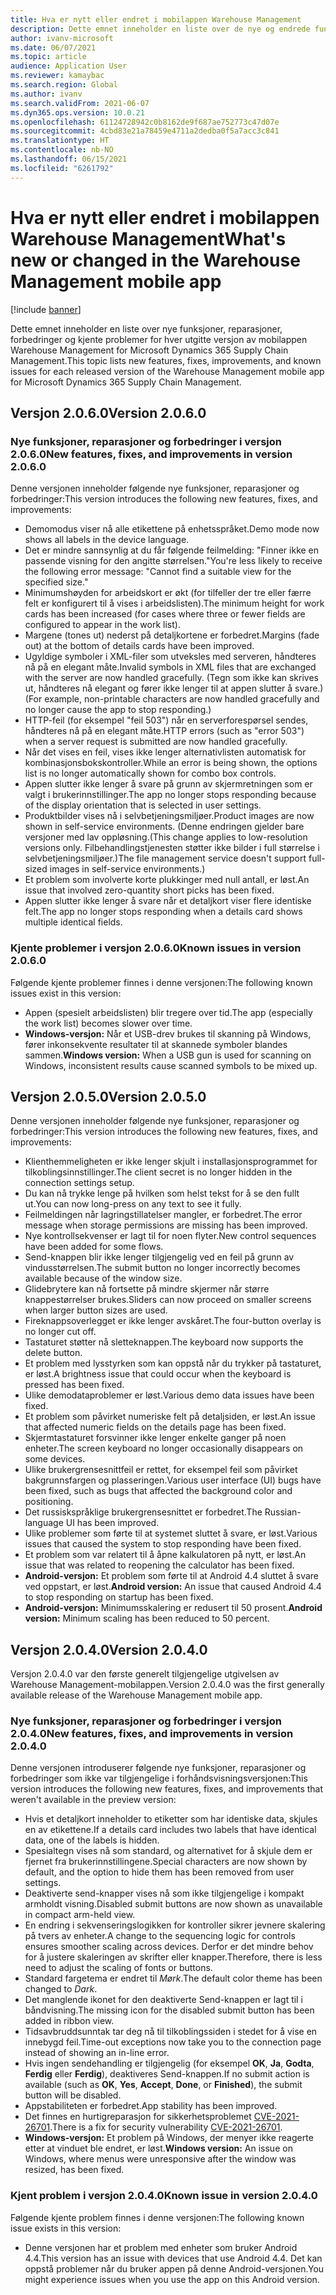 ```yaml
---
title: Hva er nytt eller endret i mobilappen Warehouse Management
description: Dette emnet inneholder en liste over de nye og endrede funksjonene for hver utgitte versjon av mobilappen Warehouse Management for Microsoft Dynamics 365 Supply Chain Management.
author: ivanv-microsoft
ms.date: 06/07/2021
ms.topic: article
audience: Application User
ms.reviewer: kamaybac
ms.search.region: Global
ms.author: ivanv
ms.search.validFrom: 2021-06-07
ms.dyn365.ops.version: 10.0.21
ms.openlocfilehash: 61124728942c0b8162de9f687ae752773c47d07e
ms.sourcegitcommit: 4cbd83e21a78459e4711a2dedba0f5a7acc3c841
ms.translationtype: HT
ms.contentlocale: nb-NO
ms.lasthandoff: 06/15/2021
ms.locfileid: "6261792"
---
```

# <a name="whats-new-or-changed-in-the-warehouse-management-mobile-app"></a><span data-ttu-id="6d51b-103">Hva er nytt eller endret i mobilappen Warehouse Management</span><span class="sxs-lookup"><span data-stu-id="6d51b-103">What's new or changed in the Warehouse Management mobile app</span></span>

[!include [banner](../includes/banner.md)]

<span data-ttu-id="6d51b-104">Dette emnet inneholder en liste over nye funksjoner, reparasjoner, forbedringer og kjente problemer for hver utgitte versjon av mobilappen Warehouse Management for Microsoft Dynamics 365 Supply Chain Management.</span><span class="sxs-lookup"><span data-stu-id="6d51b-104">This topic lists new features, fixes, improvements, and known issues for each released version of the Warehouse Management mobile app for Microsoft Dynamics 365 Supply Chain Management.</span></span>

## <a name="version-2060"></a><span data-ttu-id="6d51b-105">Versjon 2.0.6.0</span><span class="sxs-lookup"><span data-stu-id="6d51b-105">Version 2.0.6.0</span></span>

### <a name="new-features-fixes-and-improvements-in-version-2060"></a><span data-ttu-id="6d51b-106">Nye funksjoner, reparasjoner og forbedringer i versjon 2.0.6.0</span><span class="sxs-lookup"><span data-stu-id="6d51b-106">New features, fixes, and improvements in version 2.0.6.0</span></span>

<span data-ttu-id="6d51b-107">Denne versjonen inneholder følgende nye funksjoner, reparasjoner og forbedringer:</span><span class="sxs-lookup"><span data-stu-id="6d51b-107">This version introduces the following new features, fixes, and improvements:</span></span>

- <span data-ttu-id="6d51b-108">Demomodus viser nå alle etikettene på enhetsspråket.</span><span class="sxs-lookup"><span data-stu-id="6d51b-108">Demo mode now shows all labels in the device language.</span></span>
- <span data-ttu-id="6d51b-109">Det er mindre sannsynlig at du får følgende feilmelding: "Finner ikke en passende visning for den angitte størrelsen."</span><span class="sxs-lookup"><span data-stu-id="6d51b-109">You're less likely to receive the following error message: "Cannot find a suitable view for the specified size."</span></span>
- <span data-ttu-id="6d51b-110">Minimumshøyden for arbeidskort er økt (for tilfeller der tre eller færre felt er konfigurert til å vises i arbeidslisten).</span><span class="sxs-lookup"><span data-stu-id="6d51b-110">The minimum height for work cards has been increased (for cases where three or fewer fields are configured to appear in the work list).</span></span>
- <span data-ttu-id="6d51b-111">Margene (tones ut) nederst på detaljkortene er forbedret.</span><span class="sxs-lookup"><span data-stu-id="6d51b-111">Margins (fade out) at the bottom of details cards have been improved.</span></span>
- <span data-ttu-id="6d51b-112">Ugyldige symboler i XML-filer som utveksles med serveren, håndteres nå på en elegant måte.</span><span class="sxs-lookup"><span data-stu-id="6d51b-112">Invalid symbols in XML files that are exchanged with the server are now handled gracefully.</span></span> <span data-ttu-id="6d51b-113">(Tegn som ikke kan skrives ut, håndteres nå elegant og fører ikke lenger til at appen slutter å svare.)</span><span class="sxs-lookup"><span data-stu-id="6d51b-113">(For example, non-printable characters are now handled gracefully and no longer cause the app to stop responding.)</span></span>
- <span data-ttu-id="6d51b-114">HTTP-feil (for eksempel "feil 503") når en serverforespørsel sendes, håndteres nå på en elegant måte.</span><span class="sxs-lookup"><span data-stu-id="6d51b-114">HTTP errors (such as "error 503") when a server request is submitted are now handled gracefully.</span></span>
- <span data-ttu-id="6d51b-115">Når det vises en feil, vises ikke lenger alternativlisten automatisk for kombinasjonsbokskontroller.</span><span class="sxs-lookup"><span data-stu-id="6d51b-115">While an error is being shown, the options list is no longer automatically shown for combo box controls.</span></span>
- <span data-ttu-id="6d51b-116">Appen slutter ikke lenger å svare på grunn av skjermretningen som er valgt i brukerinnstillinger.</span><span class="sxs-lookup"><span data-stu-id="6d51b-116">The app no longer stops responding because of the display orientation that is selected in user settings.</span></span>
- <span data-ttu-id="6d51b-117">Produktbilder vises nå i selvbetjeningsmiljøer.</span><span class="sxs-lookup"><span data-stu-id="6d51b-117">Product images are now shown in self-service environments.</span></span> <span data-ttu-id="6d51b-118">(Denne endringen gjelder bare versjoner med lav oppløsning.</span><span class="sxs-lookup"><span data-stu-id="6d51b-118">(This change applies to low-resolution versions only.</span></span> <span data-ttu-id="6d51b-119">Filbehandlingstjenesten støtter ikke bilder i full størrelse i selvbetjeningsmiljøer.)</span><span class="sxs-lookup"><span data-stu-id="6d51b-119">The file management service doesn't support full-sized images in self-service environments.)</span></span>
- <span data-ttu-id="6d51b-120">Et problem som involverte korte plukkinger med null antall, er løst.</span><span class="sxs-lookup"><span data-stu-id="6d51b-120">An issue that involved zero-quantity short picks has been fixed.</span></span>
- <span data-ttu-id="6d51b-121">Appen slutter ikke lenger å svare når et detaljkort viser flere identiske felt.</span><span class="sxs-lookup"><span data-stu-id="6d51b-121">The app no longer stops responding when a details card shows multiple identical fields.</span></span>

### <a name="known-issues-in-version-2060"></a><span data-ttu-id="6d51b-122">Kjente problemer i versjon 2.0.6.0</span><span class="sxs-lookup"><span data-stu-id="6d51b-122">Known issues in version 2.0.6.0</span></span>

<span data-ttu-id="6d51b-123">Følgende kjente problemer finnes i denne versjonen:</span><span class="sxs-lookup"><span data-stu-id="6d51b-123">The following known issues exist in this version:</span></span>

- <span data-ttu-id="6d51b-124">Appen (spesielt arbeidslisten) blir tregere over tid.</span><span class="sxs-lookup"><span data-stu-id="6d51b-124">The app (especially the work list) becomes slower over time.</span></span>
- <span data-ttu-id="6d51b-125">**Windows-versjon:** Når et USB-drev brukes til skanning på Windows, fører inkonsekvente resultater til at skannede symboler blandes sammen.</span><span class="sxs-lookup"><span data-stu-id="6d51b-125">**Windows version:** When a USB gun is used for scanning on Windows, inconsistent results cause scanned symbols to be mixed up.</span></span>

## <a name="version-2050"></a><span data-ttu-id="6d51b-126">Versjon 2.0.5.0</span><span class="sxs-lookup"><span data-stu-id="6d51b-126">Version 2.0.5.0</span></span>

<span data-ttu-id="6d51b-127">Denne versjonen inneholder følgende nye funksjoner, reparasjoner og forbedringer:</span><span class="sxs-lookup"><span data-stu-id="6d51b-127">This version introduces the following new features, fixes, and improvements:</span></span>

- <span data-ttu-id="6d51b-128">Klienthemmeligheten er ikke lenger skjult i installasjonsprogrammet for tilkoblingsinnstillinger.</span><span class="sxs-lookup"><span data-stu-id="6d51b-128">The client secret is no longer hidden in the connection settings setup.</span></span>
- <span data-ttu-id="6d51b-129">Du kan nå trykke lenge på hvilken som helst tekst for å se den fullt ut.</span><span class="sxs-lookup"><span data-stu-id="6d51b-129">You can now long-press on any text to see it fully.</span></span>
- <span data-ttu-id="6d51b-130">Feilmeldingen når lagringstillatelser mangler, er forbedret.</span><span class="sxs-lookup"><span data-stu-id="6d51b-130">The error message when storage permissions are missing has been improved.</span></span>
- <span data-ttu-id="6d51b-131">Nye kontrollsekvenser er lagt til for noen flyter.</span><span class="sxs-lookup"><span data-stu-id="6d51b-131">New control sequences have been added for some flows.</span></span>
- <span data-ttu-id="6d51b-132">Send-knappen blir ikke lenger tilgjengelig ved en feil på grunn av vindusstørrelsen.</span><span class="sxs-lookup"><span data-stu-id="6d51b-132">The submit button no longer incorrectly becomes available because of the window size.</span></span>
- <span data-ttu-id="6d51b-133">Glidebrytere kan nå fortsette på mindre skjermer når større knappestørrelser brukes.</span><span class="sxs-lookup"><span data-stu-id="6d51b-133">Sliders can now proceed on smaller screens when larger button sizes are used.</span></span>
- <span data-ttu-id="6d51b-134">Fireknappsoverlegget er ikke lenger avskåret.</span><span class="sxs-lookup"><span data-stu-id="6d51b-134">The four-button overlay is no longer cut off.</span></span>
- <span data-ttu-id="6d51b-135">Tastaturet støtter nå sletteknappen.</span><span class="sxs-lookup"><span data-stu-id="6d51b-135">The keyboard now supports the delete button.</span></span>
- <span data-ttu-id="6d51b-136">Et problem med lysstyrken som kan oppstå når du trykker på tastaturet, er løst.</span><span class="sxs-lookup"><span data-stu-id="6d51b-136">A brightness issue that could occur when the keyboard is pressed has been fixed.</span></span>
- <span data-ttu-id="6d51b-137">Ulike demodataproblemer er løst.</span><span class="sxs-lookup"><span data-stu-id="6d51b-137">Various demo data issues have been fixed.</span></span>
- <span data-ttu-id="6d51b-138">Et problem som påvirket numeriske felt på detaljsiden, er løst.</span><span class="sxs-lookup"><span data-stu-id="6d51b-138">An issue that affected numeric fields on the details page has been fixed.</span></span>
- <span data-ttu-id="6d51b-139">Skjermtastaturet forsvinner ikke lenger enkelte ganger på noen enheter.</span><span class="sxs-lookup"><span data-stu-id="6d51b-139">The screen keyboard no longer occasionally disappears on some devices.</span></span>
- <span data-ttu-id="6d51b-140">Ulike brukergrensesnittfeil er rettet, for eksempel feil som påvirket bakgrunnsfargen og plasseringen.</span><span class="sxs-lookup"><span data-stu-id="6d51b-140">Various user interface (UI) bugs have been fixed, such as bugs that affected the background color and positioning.</span></span>
- <span data-ttu-id="6d51b-141">Det russiskspråklige brukergrensesnittet er forbedret.</span><span class="sxs-lookup"><span data-stu-id="6d51b-141">The Russian-language UI has been improved.</span></span>
- <span data-ttu-id="6d51b-142">Ulike problemer som førte til at systemet sluttet å svare, er løst.</span><span class="sxs-lookup"><span data-stu-id="6d51b-142">Various issues that caused the system to stop responding have been fixed.</span></span>
- <span data-ttu-id="6d51b-143">Et problem som var relatert til å åpne kalkulatoren på nytt, er løst.</span><span class="sxs-lookup"><span data-stu-id="6d51b-143">An issue that was related to reopening the calculator has been fixed.</span></span>
- <span data-ttu-id="6d51b-144">**Android-versjon:** Et problem som førte til at Android 4.4 sluttet å svare ved oppstart, er løst.</span><span class="sxs-lookup"><span data-stu-id="6d51b-144">**Android version:** An issue that caused Android 4.4 to stop responding on startup has been fixed.</span></span>
- <span data-ttu-id="6d51b-145">**Android-versjon:** Minimumsskalering er redusert til 50 prosent.</span><span class="sxs-lookup"><span data-stu-id="6d51b-145">**Android version:** Minimum scaling has been reduced to 50 percent.</span></span>

## <a name="version-2040"></a><span data-ttu-id="6d51b-146">Versjon 2.0.4.0</span><span class="sxs-lookup"><span data-stu-id="6d51b-146">Version 2.0.4.0</span></span>

<span data-ttu-id="6d51b-147">Versjon 2.0.4.0 var den første generelt tilgjengelige utgivelsen av Warehouse Management-mobilappen.</span><span class="sxs-lookup"><span data-stu-id="6d51b-147">Version 2.0.4.0 was the first generally available release of the Warehouse Management mobile app.</span></span>

### <a name="new-features-fixes-and-improvements-in-version-2040"></a><span data-ttu-id="6d51b-148">Nye funksjoner, reparasjoner og forbedringer i versjon 2.0.4.0</span><span class="sxs-lookup"><span data-stu-id="6d51b-148">New features, fixes, and improvements in version 2.0.4.0</span></span>

<span data-ttu-id="6d51b-149">Denne versjonen introduserer følgende nye funksjoner, reparasjoner og forbedringer som ikke var tilgjengelige i forhåndsvisningsversjonen:</span><span class="sxs-lookup"><span data-stu-id="6d51b-149">This version introduces the following new features, fixes, and improvements that weren't available in the preview version:</span></span>

- <span data-ttu-id="6d51b-150">Hvis et detaljkort inneholder to etiketter som har identiske data, skjules en av etikettene.</span><span class="sxs-lookup"><span data-stu-id="6d51b-150">If a details card includes two labels that have identical data, one of the labels is hidden.</span></span>
- <span data-ttu-id="6d51b-151">Spesialtegn vises nå som standard, og alternativet for å skjule dem er fjernet fra brukerinnstillingene.</span><span class="sxs-lookup"><span data-stu-id="6d51b-151">Special characters are now shown by default, and the option to hide them has been removed from user settings.</span></span>
- <span data-ttu-id="6d51b-152">Deaktiverte send-knapper vises nå som ikke tilgjengelige i kompakt armholdt visning.</span><span class="sxs-lookup"><span data-stu-id="6d51b-152">Disabled submit buttons are now shown as unavailable in compact arm-held view.</span></span>
- <span data-ttu-id="6d51b-153">En endring i sekvenseringslogikken for kontroller sikrer jevnere skalering på tvers av enheter.</span><span class="sxs-lookup"><span data-stu-id="6d51b-153">A change to the sequencing logic for controls ensures smoother scaling across devices.</span></span> <span data-ttu-id="6d51b-154">Derfor er det mindre behov for å justere skaleringen av skrifter eller knapper.</span><span class="sxs-lookup"><span data-stu-id="6d51b-154">Therefore, there is less need to adjust the scaling of fonts or buttons.</span></span>
- <span data-ttu-id="6d51b-155">Standard fargetema er endret til *Mørk*.</span><span class="sxs-lookup"><span data-stu-id="6d51b-155">The default color theme has been changed to *Dark*.</span></span>
- <span data-ttu-id="6d51b-156">Det manglende ikonet for den deaktiverte Send-knappen er lagt til i båndvisning.</span><span class="sxs-lookup"><span data-stu-id="6d51b-156">The missing icon for the disabled submit button has been added in ribbon view.</span></span>
- <span data-ttu-id="6d51b-157">Tidsavbruddsunntak tar deg nå til tilkoblingssiden i stedet for å vise en innebygd feil.</span><span class="sxs-lookup"><span data-stu-id="6d51b-157">Time-out exceptions now take you to the connection page instead of showing an in-line error.</span></span>
- <span data-ttu-id="6d51b-158">Hvis ingen sendehandling er tilgjengelig (for eksempel **OK**, **Ja**, **Godta**, **Ferdig** eller **Ferdig**), deaktiveres Send-knappen.</span><span class="sxs-lookup"><span data-stu-id="6d51b-158">If no submit action is available (such as **OK**, **Yes**, **Accept**, **Done**, or **Finished**), the submit button will be disabled.</span></span>
- <span data-ttu-id="6d51b-159">Appstabiliteten er forbedret.</span><span class="sxs-lookup"><span data-stu-id="6d51b-159">App stability has been improved.</span></span>
- <span data-ttu-id="6d51b-160">Det finnes en hurtigreparasjon for sikkerhetsproblemet [CVE-2021-26701](https://msrc.microsoft.com/update-guide/vulnerability/CVE-2021-26701).</span><span class="sxs-lookup"><span data-stu-id="6d51b-160">There is a fix for security vulnerability [CVE-2021-26701](https://msrc.microsoft.com/update-guide/vulnerability/CVE-2021-26701).</span></span>
- <span data-ttu-id="6d51b-161">**Windows-versjon:** Et problem på Windows, der menyer ikke reagerte etter at vinduet ble endret, er løst.</span><span class="sxs-lookup"><span data-stu-id="6d51b-161">**Windows version:** An issue on Windows, where menus were unresponsive after the window was resized, has been fixed.</span></span>

### <a name="known-issue-in-version-2040"></a><span data-ttu-id="6d51b-162">Kjent problem i versjon 2.0.4.0</span><span class="sxs-lookup"><span data-stu-id="6d51b-162">Known issue in version 2.0.4.0</span></span>

<span data-ttu-id="6d51b-163">Følgende kjente problem finnes i denne versjonen:</span><span class="sxs-lookup"><span data-stu-id="6d51b-163">The following known issue exists in this version:</span></span>

- <span data-ttu-id="6d51b-164">Denne versjonen har et problem med enheter som bruker Android 4.4.</span><span class="sxs-lookup"><span data-stu-id="6d51b-164">This version has an issue with devices that use Android 4.4.</span></span> <span data-ttu-id="6d51b-165">Det kan oppstå problemer når du bruker appen på denne Android-versjonen.</span><span class="sxs-lookup"><span data-stu-id="6d51b-165">You might experience issues when you use the app on this Android version.</span></span>
